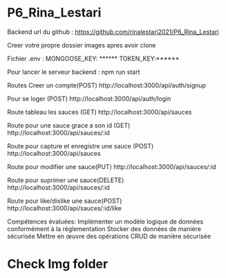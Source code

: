 # P6_Rina_Lestari

Backend
url du github : https://github.com/rinalestari2021/P6_Rina_Lestari

Creer votre propre dossier images apres avoir clone

Fichier .env :
MONGOOSE_KEY: ******
TOKEN_KEY:******

Pour lancer le serveur backend : npm run start

Routes
Creer un compte(POST)
http://localhost:3000/api/auth/signup

Pour se loger (POST)
http://localhost:3000/api/auth/login

Route tableau les sauces (GET)
http://localhost:3000/api/sauces

Route pour une sauce grace a son id (GET)
http://localhost:3000/api/sauces/:id

Route pour capture et enregistre une sauce (POST)
http://localhost:3000/api/sauces

Route pour modifier une sauce(PUT)
http://localhost:3000/api/sauces/:id

Route pour suprimer une sauce(DELETE)
http://localhost:3000/api/sauces/:id

Route pour like/dislike une sauce(POST)
http://localhost:3000/api/sauces/:id/like

Compétences évaluées:
Implémenter un modèle logique de données conformément à la réglementation
Stocker des données de manière sécurisée
Mettre en œuvre des opérations CRUD de manière sécurisée

# Check Img folder

